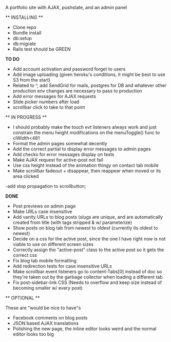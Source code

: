 A portfolio site with AJAX, pushstate, and an admin panel

** INSTALLING **


 - Clone repo
 - Bundle install
 - db:setup
 - db:migrate
 - Rails test should be GREEN





**TO DO**



- Add account activation and password forget to users
- Add image uploading (given heroku's conditions, it might be best to use S3 from the start)
- Related to ^, add SendGrid for mails, postgres for DB and whatever other production env changes are necessary to pass to production
- Add error messages for AJAX requests
- Slide picker numbers after load
- scrollbar click to take to that point





** IN PROGRESS **
- I should probably make the touch evt listeners always work and just constrain the menu height modifications on the menuToggle() func to clWidth<481
- Format the admin pages somewhat decently
- Add the correct partial to display error messages to admin pages
- Add checks for error messages display on tests
- Make AJAX request for active-post not fail
- Use css height instead of the animation thingy on contact tab mobile
- Make scrollbar fadeout + disappear, then reappear when moved or its area clicked


-add stop propagation to scrollbutton;

**DONE**
- Post previews on admin page  
- Make URLs case insensitive
- Add vanity URLs to blog posts (slugs are unique, and are automatically created from title (with tags stripped & w/ 	  parameterize)
- Show posts on blog tab from newest to oldest (currently its oldest to newest)
- Decide on a css for the active post, since the one I have right now is not viable to use on different screen sizes
- Correctly assign the "active-post" class to the active post so it gets the correct css
- Fix blog tab mobile formatting
- Add redirection tests for case insensitive URLs
- Make scrollbar event listeners go to content-Tabs[0] instead of doc so they're taken out by the garbage collector when loading a different tab
- Fix post-sidebar-link CSS (Needs to overflow and keep size instead of becoming smaller w/ every post)




** OPTIONAL **


These are "would be nice to have"s  

- Facebook comments on blog posts  
- JSON based AJAX translations  
- Polishing the new page, the inline editor looks weird and the normal editor looks too big




